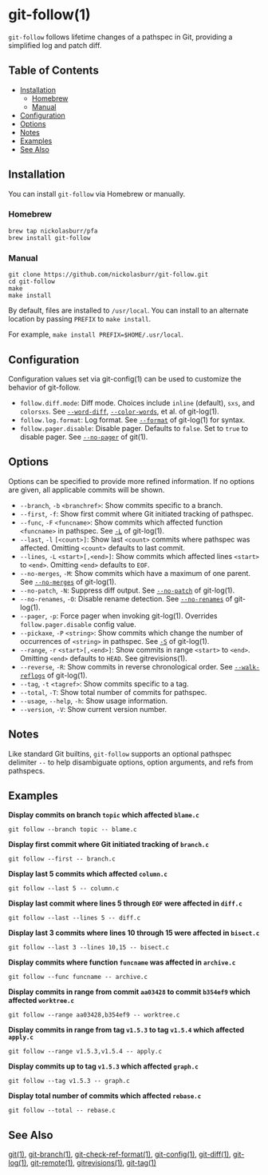 # git-follow(1)

`git-follow` follows lifetime changes of a pathspec in Git, providing a simplified log and patch diff.

## Table of Contents

- [Installation](#installation)
  + [Homebrew](#homebrew)
  + [Manual](#manual)
- [Configuration](#configuration)
- [Options](#options)
- [Notes](#notes)
- [Examples](#examples)
- [See Also](#see-also)

## Installation

You can install `git-follow` via Homebrew or manually.

### Homebrew

```
brew tap nickolasburr/pfa
brew install git-follow
```

### Manual

```
git clone https://github.com/nickolasburr/git-follow.git
cd git-follow
make
make install
```

By default, files are installed to `/usr/local`. You can install to an alternate location by passing `PREFIX` to `make install`.

For example, `make install PREFIX=$HOME/.usr/local`.

## Configuration

Configuration values set via git-config(1) can be used to customize the behavior of git-follow.

+ `follow.diff.mode`: Diff mode. Choices include `inline` (default), `sxs`, and `colorsxs`. See [`--word-diff`](https://git-scm.com/docs/git-log#git-log---word-diffltmodegt), [`--color-words`](https://git-scm.com/docs/git-log#git-log---color-wordsltregexgt), et al. of git-log(1).
+ `follow.log.format`: Log format. See [`--format`](https://git-scm.com/docs/git-log#git-log---formatltformatgt) of git-log(1) for syntax.
+ `follow.pager.disable`: Disable pager. Defaults to `false`. Set to `true` to disable pager. See [`--no-pager`](https://git-scm.com/docs/git#git---no-pager) of git(1).

## Options

Options can be specified to provide more refined information. If no options are given, all applicable commits will be shown.

+ `--branch`, `-b` `<branchref>`: Show commits specific to a branch.
+ `--first`, `-f`: Show first commit where Git initiated tracking of pathspec.
+ `--func`, `-F` `<funcname>`: Show commits which affected function `<funcname>` in pathspec. See [`-L`](https://git-scm.com/docs/git-log#git-log--Lltfuncnamegtltfilegt) of git-log(1).
+ `--last`, `-l` `[<count>]`: Show last `<count>` commits where pathspec was affected. Omitting `<count>` defaults to last commit.
+ `--lines`, `-L` `<start>[,<end>]`: Show commits which affected lines `<start>` to `<end>`. Omitting `<end>` defaults to `EOF`.
+ `--no-merges`, `-M`: Show commits which have a maximum of one parent. See [`--no-merges`](https://git-scm.com/docs/git-log#git-log---no-merges) of git-log(1).
+ `--no-patch`, `-N`: Suppress diff output. See [`--no-patch`](https://git-scm.com/docs/git-log#git-log---no-patch) of git-log(1).
+ `--no-renames`, `-O`: Disable rename detection. See [`--no-renames`](https://git-scm.com/docs/git-log#git-log---no-renames) of git-log(1).
+ `--pager`, `-p`: Force pager when invoking git-log(1). Overrides `follow.pager.disable` config value.
+ `--pickaxe`, `-P` `<string>`: Show commits which change the number of occurrences of `<string>` in pathspec. See [`-S`](https://git-scm.com/docs/git-log#git-log--Sltstringgt) of git-log(1).
+ `--range`, `-r` `<start>[,<end>]`: Show commits in range `<start>` to `<end>`. Omitting `<end>` defaults to `HEAD`. See gitrevisions(1).
+ `--reverse`, `-R`: Show commits in reverse chronological order. See [`--walk-reflogs`](https://git-scm.com/docs/git-log#git-log---walk-reflogs) of git-log(1).
+ `--tag`, `-t` `<tagref>`: Show commits specific to a tag.
+ `--total`, `-T`: Show total number of commits for pathspec.
+ `--usage`, `--help`, `-h`: Show usage information.
+ `--version`, `-V`: Show current version number.

## Notes

Like standard Git builtins, `git-follow` supports an optional pathspec delimiter `--` to help disambiguate options, option arguments, and refs from pathspecs.

## Examples

**Display commits on branch `topic` which affected `blame.c`**

```
git follow --branch topic -- blame.c
```

**Display first commit where Git initiated tracking of `branch.c`**

```
git follow --first -- branch.c
```

**Display last 5 commits which affected `column.c`**

```
git follow --last 5 -- column.c
```

**Display last commit where lines 5 through `EOF` were affected in `diff.c`**

```
git follow --last --lines 5 -- diff.c
```

**Display last 3 commits where lines 10 through 15 were affected in `bisect.c`**

```
git follow --last 3 --lines 10,15 -- bisect.c
```

**Display commits where function `funcname` was affected in `archive.c`**

```
git follow --func funcname -- archive.c
```

**Display commits in range from commit `aa03428` to commit `b354ef9` which affected `worktree.c`**

```
git follow --range aa03428,b354ef9 -- worktree.c
```

**Display commits in range from tag `v1.5.3` to tag `v1.5.4` which affected `apply.c`**

```
git follow --range v1.5.3,v1.5.4 -- apply.c
```

**Display commits up to tag `v1.5.3` which affected `graph.c`**

```
git follow --tag v1.5.3 -- graph.c
```

**Display total number of commits which affected `rebase.c`**

```
git follow --total -- rebase.c
```

## See Also

[git(1)](https://git-scm.com/docs/git), [git-branch(1)](https://git-scm.com/docs/git-branch), [git-check-ref-format(1)](https://git-scm.com/docs/git-check-ref-format), [git-config(1)](https://git-scm.com/docs/git-config), [git-diff(1)](https://git-scm.com/docs/git-diff), [git-log(1)](https://git-scm.com/docs/git-log), [git-remote(1)](https://git-scm.com/docs/git-remote), [gitrevisions(1)](https://git-scm.com/docs/gitrevisions), [git-tag(1)](https://git-scm.com/docs/git-tag)
